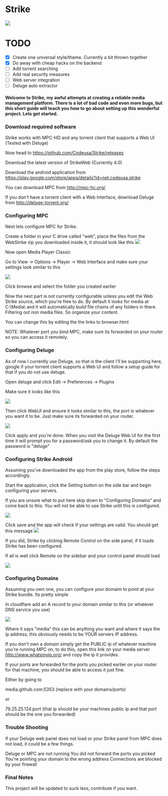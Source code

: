 # Strike

[![](http://img.youtube.com/vi/ZrRkTYSCs-M/0.jpg)](https://www.youtube.com/watch?v=ZrRkTYSCs-M)

# TODO

- [x] Create one universal style/theme. Currently a bit thrown together
- [x] Do away with cheap hacks on the backend
- [ ] Add torrent searching
- [ ] Add real security measures
- [ ] Web server integration
- [ ] Deluge auto extractor

#### Welcome to Strike, my awful attempts at creating a reliable media management platform. There is a lot of bad code and even more bugs, but this short guide will teach you how to go about setting up this wonderful project. Lets get started.



### Download required software 

Strike works with MPC-HD and any torrent client that supports a Web UI (Tested with Deluge)



Now head to https://github.com/Codeusa/Strike/releases 

Download the latest version of StrikeWeb (Currently 4.0) 

Download the android application from https://play.google.com/store/apps/details?id=net.codeusa.strike

You can download MPC from http://mpc-hc.org/

If you don't have a torrent client with a Web Interface, download Deluge from http://deluge-torrent.org/

### Configuring MPC

Next lets configure MPC for Strike. 

Create a folder in your C drive called "web", place the files from the WebStrike zip you downloaded inside it, it should look like this
![](http://i.imgur.com/C2Rzb8T.png)


Now open Media Player Classic

Go to View -> Options -> Player -> Web Interface and make sure your settings look similar to this

![](http://i.imgur.com/cGiAMBi.png)

Click browse and select the folder you created earlier

Now the next part is not currently configurable unless you edit the Web Strike source, which you're free to do. By default it looks for media at C:\Media\ and it will automatically build file chains of any folders in there. Filtering out non media files. So organize your content.

You can change this by editing the the links to browser.html

NOTE: Whatever port you bind MPC, make sure its forwarded on your router so you can access it remotely.

### Configuring Deluge

As of now I currently use Deluge, so that is the client I'll be supporting here, google if your torrent client supports a Web UI and follow a setup guide for that if you do not use deluge.

Open deluge and click Edit -> Preferences -> Plugins

Make sure it looks like this

![](http://i.imgur.com/pJi9zn2.png)

Then click WebUI and ensure it looks similar to this, the port is whatever you want it to be. Just make sure its forwarded on your router.

![](http://i.imgur.com/xS0gdrR.png)


Click apply and you're done. When you visit the Deluge Web UI for the first time it will prompt you for a password/ask you to change it. By default the password is  "deluge"

### Configuring Strike Android

Assuming you've downloaded the app from the play store, follow the steps accordingly.

Start the application, click the Setting button on the side bar and begin configuring your servers.

If you are unsure what to put here skip down to "Configuring Domains" and come back to this. You will not be able to use Strike until this is configured.

![](http://i.imgur.com/d4LreTe.png)

Click save and the app will check if your settings are valid. 
You should get this message
![](http://i.imgur.com/O57BkTI.png)

If you did, Strike by clicking Remote Control on the side panel, if it loads Strike has been configured.

If all is well click Remote on the sidebar and your control panel should load

![](http://i.imgur.com/DGMuoOo.png)

### Configuring Domains

Assuming you own one, you can configure your domaim to point at your Strike bundle. Its pretty simple

In cloudflare add an A record to your domain similar to this (or whatever DNS service you use)

![](http://i.imgur.com/CTng2pk.png)

Where it says "media" this can be anything you want and where it says the ip address, this obviously needs to be YOUR servers IP address.

If you don't own a domain simply get the PUBLIC ip of whatever machine you're running MPC on, to do this, open this link on your media server http://www.whatsmyip.org/ and copy the ip it provides.

If your ports are forwarded for the ports you picked earlier on your router for that machine, you should be able to access it just fine. 

Either by going to 

media.github.com:5353 (replace with your domains/ports)

or

79.25.25.124:port (that ip should be your machines public ip and that port should be the one you forwarded)


### Trouble Shooting 

If your Deluge web panel does not load or your Strike panel from MPC does not load, it could be a few things.

Deluge or MPC are not running
You did not forward the ports you picked
You're pointing your domain to the wrong address
Connections are blocked by your firewall

### Final Notes

This project will be updated to suck less, contribute if you want. 

